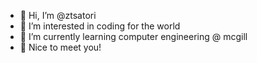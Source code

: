 - 👋 Hi, I’m @ztsatori
- 👀 I’m interested in coding for the world
- 🌱 I’m currently learning computer engineering @ mcgill
- 💞️ Nice to meet you!

<!---
ztsatori/ztsatori is a ✨ special ✨ repository because its `README.md` (this file) appears on your GitHub profile.
You can click the Preview link to take a look at your changes.
--->

